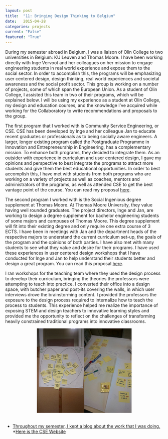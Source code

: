 ```yaml
---
layout: post
title:  "11: Bringing Design Thinking to Belgium"
date:   2015-04-28
categories: projects
current: "False"
featured: "True"
---
```

During my semester abroad in Belgium, I was a liaison of Olin College to two universities in Belgium: KU Leuven and Thomas Moore. I have been working directly with Inge Vervoot and her colleagues on her mission to engage engineering students in real world experience and expose them to the social sector. In order to accomplish this, the programs will be emphasizing user centered design, design thinking, real world experiences and societal awareness and the social profit sector. This group is working on a number of projects, some of which span the European Union. As a student of Olin College, I assisted this team in two of their programs, which will be explained below. I will be using my experience as a student at Olin College, my design and education courses, and the knowledge I’ve acquired while working for the Collaboratory to write recommendations and proposals to the group. 

The first program that I worked with is Community Service Engineering, or CSE. CSE has been developed by Inge and her colleague Jan to educate recent graduates or professionals as to being socially aware engineers. A larger, longer existing program called the Postgraduate Programme in Innovation and Entrepreneurship in Engineering, has a complementary mission. To enhance both programs, they decided to integrate them. As an outsider with experience in curriculum and user centered design, I gave my opinions and perspective to best integrate the programs to attract more students and give them the best educational opportunities. In order to best accomplish this, I have met with students from both programs who are working on a variety of projects as well as coaches, mentors and administrators of the programs, as well as attended CSE to get the best vantage point of the course. You can read my proposal [here](https://www.dropbox.com/s/o3n20tam538soha/FINALintegrationReport.pdf?dl=0).

The second program I worked with is the Social Ingenious degree supplement at Thomas Moore. At Thomas Moore University, they value having well rounded graduates. The project directors, Inge and Jan, are working to design a degree supplement for bachelor engineering students of some majors and campuses of Thomas Moore. This degree supplement will fit into their existing degree and only require one extra course of 3 ECTS. I have been in meetings with Jan and the department heads of the respective majors to understand the current curriculum set-up, the goals of the program and the opinions of both parties. I have also met with many students to see what they value and desire for their programs.  I have used these experiences in user centered design workshops that I have conducted for Inge and Jan to help understand their students better and design a great program. You can read this proposal [here](https://www.dropbox.com/s/6bqx4wtqsdgn9e0/SocialIngeniusReport.pdf?dl=0).

I ran workshops for the teaching team where they used the design process to develop their curriculum, bringing the theories the professors were attempting to teach into practice.  I converted their office into a design space, with butcher paper and post-its covering the walls, in which user interviews drove the brainstorming content. I provided the professors the exposure to the design process required to internalize how to teach the process to students. This experience helped me realize the importance of exposing STEM and design teachers to innovative learning styles and provided me the opportunity to reflect on the challenges of transforming heavily constrained traditional programs into innovative classrooms.
<center><img src="images/projects/placement1.jpg" width="30%"><img src="images/projects/placement2.jpg" width="30%"></center><br> 


* [Throughout my semester, I kept a blog about the work that I was doing.](https://jamiesarahg.weebly.com/education-blog)
*[Here is the CSE Website](http://associatie.kuleuven.be/gezamenlijke-opleidingen/cse/folder_contents)